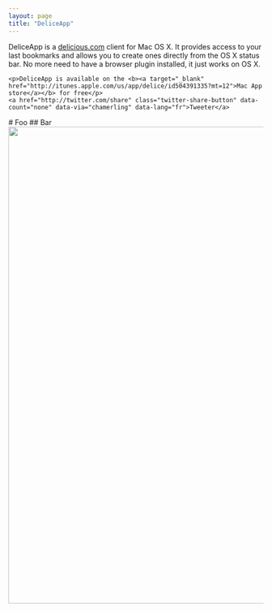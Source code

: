 ```yaml
---
layout: page
title: "DeliceApp"
---
```

				
<div class="well">
	<p>DeliceApp is a <a href="http://delicious.com">delicious.com</a> client for Mac OS X. It provides access to your last bookmarks and allows you to create ones directly from the OS X status bar. No more need to have a browser plugin installed, it just works on OS X.</p>

	<p>DeliceApp is available on the <b><a target="_blank" href="http://itunes.apple.com/us/app/delice/id504391335?mt=12">Mac App store</a></b> for free</p>
	<a href="http://twitter.com/share" class="twitter-share-button" data-count="none" data-via="chamerling" data-lang="fr">Tweeter</a>

<script type="text/javascript" src="http://platform.twitter.com/widgets.js"></script>


</div>
# Foo 
## Bar

<img src="http://f.cl.ly/items/1p213k1s0y2e180K1e2N/deliceapp.png" width="940"/>